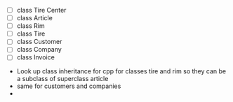 - [ ] class Tire Center
- [ ] class Article
- [ ] class Rim
- [ ] class Tire
- [ ] class Customer
- [ ] class Company
- [ ] class Invoice

- Look up class inheritance for cpp for classes tire and rim so they can be a subclass of superclass article
- same for customers and companies
- 
